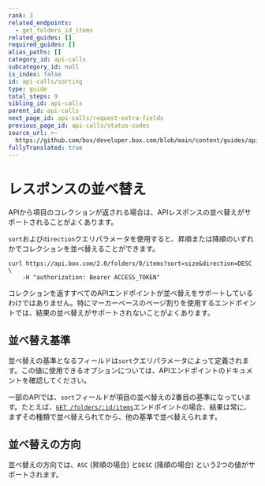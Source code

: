 ```yaml
---
rank: 3
related_endpoints:
  - get_folders_id_items
related_guides: []
required_guides: []
alias_paths: []
category_id: api-calls
subcategory_id: null
is_index: false
id: api-calls/sorting
type: guide
total_steps: 9
sibling_id: api-calls
parent_id: api-calls
next_page_id: api-calls/request-extra-fields
previous_page_id: api-calls/status-codes
source_url: >-
  https://github.com/box/developer.box.com/blob/main/content/guides/api-calls/sorting.md
fullyTranslated: true
---
```

# レスポンスの並べ替え

APIから項目のコレクションが返される場合は、APIレスポンスの並べ替えがサポートされることがよくあります。

`sort`および`direction`クエリパラメータを使用すると、昇順または降順のいずれかでコレクションを並べ替えることができます。

```curl
curl https://api.box.com/2.0/folders/0/items?sort=size&direction=DESC \
    -H "authorization: Bearer ACCESS_TOKEN"

```

<Message type="warning">

コレクションを返すすべてのAPIエンドポイントが並べ替えをサポートしているわけではありません。特にマーカーベースのページ割りを使用するエンドポイントでは、結果の並べ替えがサポートされないことがよくあります。

</Message>

## 並べ替え基準

並べ替えの基準となるフィールドは`sort`クエリパラメータによって定義されます。この値に使用できるオプションについては、APIエンドポイントのドキュメントを確認してください。

<Message type="notice">

一部のAPIでは、`sort`フィールドが項目の並べ替えの2番目の基準になっています。たとえば、[`GET /folders/:id/items`][get_folders_id_items]エンドポイントの場合、結果は常に、まずその種類で並べ替えられてから、他の基準で並べ替えられます。

</Message>

## 並べ替えの方向

並べ替えの方向では、`ASC` (昇順の場合) と`DESC` (降順の場合) という2つの値がサポートされます。

[get_folders_id_items]: endpoint://get_folders_id_items